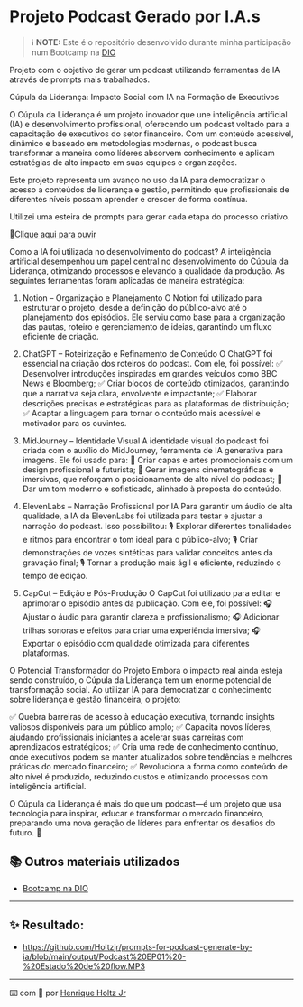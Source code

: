 # Projeto Podcast Gerado por I.A.s


 > ℹ️ **NOTE:** Este é o repositório desenvolvido durante minha participação num Bootcamp na [DIO](https://dio.me)

Projeto com o objetivo de gerar um podcast utilizando ferramentas de IA através de prompts mais trabalhados.

Cúpula da Liderança: Impacto Social com IA na Formação de Executivos

O Cúpula da Liderança é um projeto inovador que une inteligência artificial (IA) e desenvolvimento profissional, oferecendo um podcast voltado para a capacitação de executivos do setor financeiro. Com um conteúdo acessível, dinâmico e baseado em metodologias modernas, o podcast busca transformar a maneira como líderes absorvem conhecimento e aplicam estratégias de alto impacto em suas equipes e organizações.

Este projeto representa um avanço no uso da IA para democratizar o acesso a conteúdos de liderança e gestão, permitindo que profissionais de diferentes níveis possam aprender e crescer de forma contínua.

Utilizei uma esteira de prompts para gerar cada etapa do processo criativo.

<a href="https://open.spotify.com/episode/4uOSYYfHtmMEKGFpkGWFn0?si=jWr1fcwdTJqUgxQe7SVmEQ"> 📕Clique aqui para ouvir</a>

Como a IA foi utilizada no desenvolvimento do podcast?
A inteligência artificial desempenhou um papel central no desenvolvimento do Cúpula da Liderança, otimizando processos e elevando a qualidade da produção. As seguintes ferramentas foram aplicadas de maneira estratégica:

1. Notion – Organização e Planejamento
O Notion foi utilizado para estruturar o projeto, desde a definição do público-alvo até o planejamento dos episódios. Ele serviu como base para a organização das pautas, roteiro e gerenciamento de ideias, garantindo um fluxo eficiente de criação.

2. ChatGPT – Roteirização e Refinamento de Conteúdo
O ChatGPT foi essencial na criação dos roteiros do podcast. Com ele, foi possível:
✅ Desenvolver introduções inspiradas em grandes veículos como BBC News e Bloomberg;
✅ Criar blocos de conteúdo otimizados, garantindo que a narrativa seja clara, envolvente e impactante;
✅ Elaborar descrições precisas e estratégicas para as plataformas de distribuição;
✅ Adaptar a linguagem para tornar o conteúdo mais acessível e motivador para os ouvintes.

3. MidJourney – Identidade Visual
A identidade visual do podcast foi criada com o auxílio do MidJourney, ferramenta de IA generativa para imagens. Ele foi usado para:
🎨 Criar capas e artes promocionais com um design profissional e futurista;
🎨 Gerar imagens cinematográficas e imersivas, que reforçam o posicionamento de alto nível do podcast;
🎨 Dar um tom moderno e sofisticado, alinhado à proposta do conteúdo.

4. ElevenLabs – Narração Profissional por IA
Para garantir um áudio de alta qualidade, a IA da ElevenLabs foi utilizada para testar e ajustar a narração do podcast. Isso possibilitou:
🎙️ Explorar diferentes tonalidades e ritmos para encontrar o tom ideal para o público-alvo;
🎙️ Criar demonstrações de vozes sintéticas para validar conceitos antes da gravação final;
🎙️ Tornar a produção mais ágil e eficiente, reduzindo o tempo de edição.

5. CapCut – Edição e Pós-Produção
O CapCut foi utilizado para editar e aprimorar o episódio antes da publicação. Com ele, foi possível:
🎧 Ajustar o áudio para garantir clareza e profissionalismo;
🎧 Adicionar trilhas sonoras e efeitos para criar uma experiência imersiva;
🎧 Exportar o episódio com qualidade otimizada para diferentes plataformas.

O Potencial Transformador do Projeto
Embora o impacto real ainda esteja sendo construído, o Cúpula da Liderança tem um enorme potencial de transformação social. Ao utilizar IA para democratizar o conhecimento sobre liderança e gestão financeira, o projeto:

✅ Quebra barreiras de acesso à educação executiva, tornando insights valiosos disponíveis para um público amplo;
✅ Capacita novos líderes, ajudando profissionais iniciantes a acelerar suas carreiras com aprendizados estratégicos;
✅ Cria uma rede de conhecimento contínuo, onde executivos podem se manter atualizados sobre tendências e melhores práticas do mercado financeiro;
✅ Revoluciona a forma como conteúdo de alto nível é produzido, reduzindo custos e otimizando processos com inteligência artificial.

O Cúpula da Liderança é mais do que um podcast—é um projeto que usa tecnologia para inspirar, educar e transformar o mercado financeiro, preparando uma nova geração de líderes para enfrentar os desafios do futuro. 🚀

## 📚 Outros materiais utilizados
- [Bootcamp na DIO](https://dio.me)
---
## ✨ Resultado:
- https://github.com/Holtzjr/prompts-for-podcast-generate-by-ia/blob/main/output/Podcast%20EP01%20-%20Estado%20de%20flow.MP3
---
⌨️ com 💜 por [Henrique Holtz Jr](https://github.com/Holtzjr)
